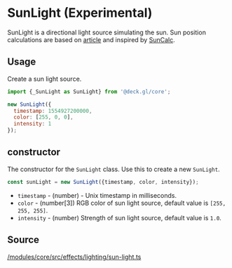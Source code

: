 # SunLight (Experimental)

SunLight is a directional light source simulating the sun. Sun position calculations are based on [article](http://aa.quae.nl/en/reken/zonpositie.html) and inspired by [SunCalc](https://www.npmjs.com/package/suncalc). 

## Usage 

Create a sun light source.

```js
import {_SunLight as SunLight} from '@deck.gl/core';

new SunLight({
  timestamp: 1554927200000, 
  color: [255, 0, 0],
  intensity: 1
});
```

## constructor

The constructor for the `SunLight` class. Use this to create a new `SunLight`.

```js
const sunLight = new SunLight({timestamp, color, intensity});
```

* `timestamp` - (number) - Unix timestamp in milliseconds.
* `color` - (number[3])  RGB color of sun light source, default value is `[255, 255, 255]`.
* `intensity` - (number) Strength of sun light source, default value is `1.0`.

## Source

[/modules/core/src/effects/lighting/sun-light.ts](https://github.com/visgl/deck.gl/tree/9.0-release/modules/core/src/effects/lighting/sun-light.ts)

